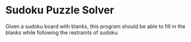 # Sudoku Puzzle Solver

Given a sudoku board with blanks, this program should be able to fill in the blanks while following the restraints of sudoku.
